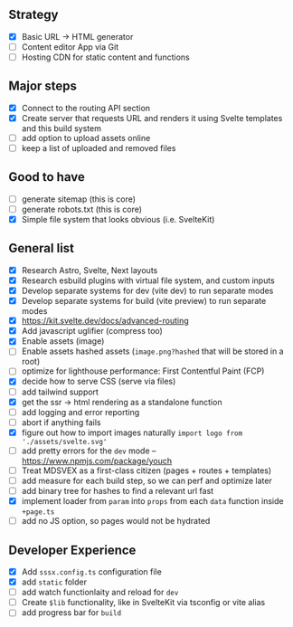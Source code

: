 ## Strategy

- [x] Basic URL -> HTML generator
- [ ] Content editor App via Git
- [ ] Hosting CDN for static content and functions

## Major steps

- [x] Connect to the routing API section
- [x] Create server that requests URL and renders it using Svelte templates and this build system
- [ ] add option to upload assets online
- [ ] keep a list of uploaded and removed files

## Good to have

- [ ] generate sitemap (this is core)
- [ ] generate robots.txt (this is core)
- [x] Simple file system that looks obvious (i.e. SvelteKit)

## General list

- [x] Research Astro, Svelte, Next layouts
- [x] Research esbuild plugins with virtual file system, and custom inputs
- [x] Develop separate systems for dev (vite dev) to run separate modes
- [x] Develop separate systems for build (vite preview) to run separate modes
- [x] https://kit.svelte.dev/docs/advanced-routing
- [x] Add javascript uglifier (compress too)
- [x] Enable assets (image)
- [ ] Enable assets hashed assets (`image.png?hashed` that will be stored in a root)
- [ ] optimize for lighthouse performance: First Contentful Paint (FCP)
- [x] decide how to serve CSS (serve via files)
- [ ] add tailwind support
- [x] get the ssr -> html rendering as a standalone function
- [ ] add logging and error reporting
- [ ] abort if anything fails
- [x] figure out how to import images naturally `import logo from './assets/svelte.svg'`
- [ ] add pretty errors for the `dev` mode – https://www.npmjs.com/package/youch
- [ ] Treat MDSVEX as a first-class citizen (pages + routes + templates)
- [ ] add measure for each build step, so we can perf and optimize later
- [ ] add binary tree for hashes to find a relevant url fast
- [x] implement loader from `param` into `props` from each `data` function inside `+page.ts`
- [ ] add no JS option, so pages would not be hydrated

## Developer Experience

- [x] Add `sssx.config.ts` configuration file
- [x] add `static` folder
- [ ] add watch functionlaity and reload for `dev`
- [ ] Create `$lib` functionality, like in SvelteKit via tsconfig or vite alias
- [ ] add progress bar for `build`
